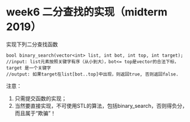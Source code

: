 # week6 二分查找的实现（midterm 2019）

 实现下列二分查找函数
 ```
bool binary_search(vector<int> list, int bot, int top, int target);
//input: list元素按照关键字有序（从小到大），bot<= top是vector的合法下标，target 是一个关键字
//output: 如果target在list[bot..top]中出现，则返回true, 否则返回false.
```

注意：

1. 只需提交函数的实现；
2. 当然要直接实现，不可使用STL的算法，包括binary_search，否则得负分，而且属于“欺骗”！
